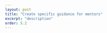 ```yaml
---
layout: post
title: "Create specific guidance for mentors"
excerpt: "description"
order: 5.2
---
```


